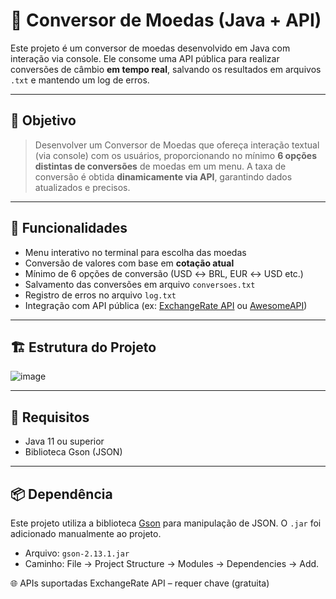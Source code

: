 # 💱 Conversor de Moedas (Java + API)

Este projeto é um conversor de moedas desenvolvido em Java com interação via console. Ele consome uma API pública para realizar conversões de câmbio **em tempo real**, salvando os resultados em arquivos `.txt` e mantendo um log de erros.

---

## 🧾 Objetivo

> Desenvolver um Conversor de Moedas que ofereça interação textual (via console) com os usuários, proporcionando no mínimo **6 opções distintas de conversões** de moedas em um menu. A taxa de conversão é obtida **dinamicamente via API**, garantindo dados atualizados e precisos.

---

## 📌 Funcionalidades

- Menu interativo no terminal para escolha das moedas
- Conversão de valores com base em **cotação atual**
- Mínimo de 6 opções de conversão (USD ↔ BRL, EUR ↔ USD etc.)
- Salvamento das conversões em arquivo `conversoes.txt`
- Registro de erros no arquivo `log.txt`
- Integração com API pública (ex: [ExchangeRate API](https://www.exchangerate-api.com/) ou [AwesomeAPI](https://docs.awesomeapi.com.br))

---

## 🏗 Estrutura do Projeto

![image](https://github.com/user-attachments/assets/56cea67f-44b0-4cc6-be2d-7d4d1f376596)



---

## 🧰 Requisitos

- Java 11 ou superior
- Biblioteca Gson (JSON)

---

## 📦 Dependência

Este projeto utiliza a biblioteca [Gson](https://github.com/google/gson) para manipulação de JSON. O `.jar` foi adicionado manualmente ao projeto.

- Arquivo: `gson-2.13.1.jar`  
- Caminho: File -> Project Structure -> Modules -> Dependencies -> Add.


🌐 APIs suportadas
ExchangeRate API – requer chave (gratuita)

